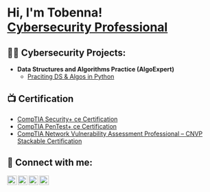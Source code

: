 <h1>Hi, I'm Tobenna! <br/> <a href="https://www.linkedin.com/in/ctobenna/">Cybersecurity Professional</a></h1>

<h2>👨‍💻 Cybersecurity Projects:</h2>

- <b>Data Structures and Algorithms Practice (AlgoExpert)</b>
  - [Praciting DS & Algos in Python](https://github.com/joshmadakor1/Algorithms-Practice)


<h2>📺 Certification</h2>

- [CompTIA Security+ ce Certification](https://www.credly.com/badges/2e62c995-ed78-4ef0-9917-97a36af6c952/public_url)
- [CompTIA PenTest+ ce Certification](https://www.credly.com/badges/6a95fb4a-9e58-4985-93e9-b9b0e6c2fa00/public_url)
- [CompTIA Network Vulnerability Assessment Professional – CNVP Stackable Certification](https://www.credly.com/badges/39de3d4d-e9d0-42e5-99f0-666bbb845fa8/public_url)


<h2> 🤳 Connect with me:</h2>

[<img align="left" alt="TobennaChukwu | YouTube" width="22px" src="https://cdn.jsdelivr.net/npm/simple-icons@v3/icons/youtube.svg" />][youtube]
[<img align="left" alt="TobennaChukwu | Twitter" width="22px" src="https://cdn.jsdelivr.net/npm/simple-icons@v3/icons/twitter.svg" />][twitter]
[<img align="left" alt="TobennaChukwu | LinkedIn" width="22px" src="https://cdn.jsdelivr.net/npm/simple-icons@v3/icons/linkedin.svg" />][linkedin]
[<img align="left" alt="TobennaChukwu | Instagram" width="22px" src="https://cdn.jsdelivr.net/npm/simple-icons@v3/icons/instagram.svg" />][instagram]

[twitter]: https://twitter.com/xwiser360
[youtube]: https://www.youtube.com/c/xwisersec
[instagram]: https://www.instagram.com/
[linkedin]: https://linkedin.com/in/ctobenna

<!--
**Cybersecurity-Portfolio** is a ✨ _special_ ✨ repository because its `README.md` (this file) appears on your GitHub profile.

Here are some ideas to get you started:

- 🔭 I’m currently working on ...
- 🌱 I’m currently learning ...
- 👯 I’m looking to collaborate on ...
- 🤔 I’m looking for help with ...
- 💬 Ask me about ...
- 📫 How to reach me: ...
- 😄 Pronouns: ...
- ⚡ Fun fact: ...
-->
